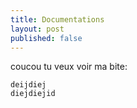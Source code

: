 ```yaml
---
title: Documentations
layout: post
published: false
---
```

coucou tu veux voir ma bite:

    deijdiej
    diejdiejid